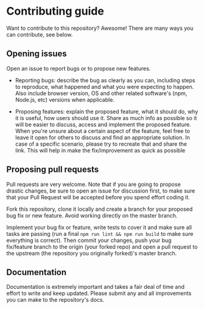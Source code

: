 # Contributing guide

Want to contribute to this repository? Awesome!
There are many ways you can contribute, see below.

## Opening issues

Open an issue to report bugs or to propose new features.

- Reporting bugs: describe the bug as clearly as you can, including steps to reproduce, what happened and what you were expecting to happen. Also include browser version, OS and other related software's (npm, Node.js, etc) versions when applicable.

- Proposing features: explain the proposed feature, what it should do, why it is useful, how users should use it. Share as much info as possible so it will be easier to discuss, access and implement the proposed feature. When you're unsure about a certain aspect of the feature, feel free to leave it open for others to discuss and find an appropriate solution. In case of a specific scenario, please try to recreate that and share the link. This will help in make the fix/improvement as quick as possible

## Proposing pull requests

Pull requests are very welcome. Note that if you are going to propose drastic changes, be sure to open an issue for discussion first, to make sure that your Pull Request will be accepted before you spend effort coding it.

Fork this repository, clone it locally and create a branch for your proposed bug fix or new feature. Avoid working directly on the master branch.

Implement your bug fix or feature, write tests to cover it and make sure all tasks are passing (run a final `npm run lint && npm run build` to make sure everything is correct). Then commit your changes, push your bug fix/feature branch to the origin (your forked repo) and open a pull request to the upstream (the repository you originally forked)'s master branch.

## Documentation

Documentation is extremely important and takes a fair deal of time and effort to write and keep updated. Please submit any and all improvements you can make to the repository's docs.
